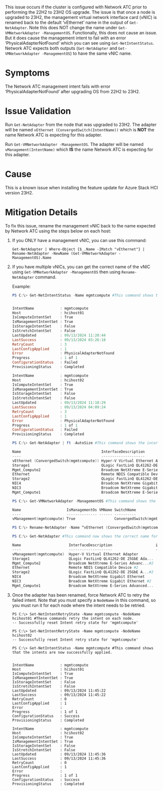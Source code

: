 This issue occurs if the cluster is configured with Network ATC prior to performing the 22H2 to 23H2 OS upgrade.  The issue is that once a node is upgraded to 23H2, the management virtual network interface card (vNIC) is renamed back to the default ‘vEthernet’ name in the output of `Get-NetAdapter`.  Note this does NOT change the name under `Get-VMNetworkAdapter -ManagementOS`.  Functionally, this does not cause an issue.  But it does cause the management intent to fail with an error ‘PhysicalAdapterNotFound’ which you can see using `Get-NetIntentStatus`.  Network ATC expects both outputs (`Get-NetAdapter` and `Get-VMNetworkAdapter -ManagementOS`) to have the same vNIC name.

# Symptoms
The Network ATC management intent fails with error ‘PhysicalAdapterNotFound’ after upgrading OS from 22H2 to 23H2.

# Issue Validation
Run `Get-NetAdapter` from the node that was upgraded to 23H2.  The adapter will be named `vEthernet (ConvergedSwitch(IntentName))` which is **NOT** the name Network ATC is expecting for this adapter.  

Run `Get-VMNetworkAdapter -ManagementOS`.  The adapter will be named `vManagement(IntentName)` which **IS** the name Network ATC is expecting for this adapter.

# Cause
This is a known issue when installing the feature update for Azure Stack HCI version 23H2.

# Mitigation Details
To fix this issue, rename the management vNIC back to the name expected by Network ATC using the steps below on each host:

1. If you ONLY have a management vNIC, you can use this command:

   ```
   Get-NetAdapter | Where-Object {$_.Name -IMatch "vEthernet"} | Rename-NetAdapter -NewName (Get-VMNetworkAdapter -ManagementOS).Name
   ```

1. If you have multiple vNICs, you can get the correct name of the vNIC using `Get-VMNetworkAdapter -ManagementOS` then using `Rename-NetAdapter` command.

   Example:
   
   ```PowerShell
   PS C:\> Get-NetIntentStatus -Name mgmtcompute #This command shows the intents in a failed state.


   IntentName            : mgmtcompute
   Host                  : hcihost01
   IsComputeIntentSet    : True
   IsManagementIntentSet : True
   IsStorageIntentSet    : False
   IsStretchIntentSet    : False
   LastUpdated           : 09/13/2024 11:20:44
   LastSuccess           : 09/13/2024 03:26:18
   RetryCount            : 3
   LastConfigApplied     : 1
   Error                 : PhysicalAdapterNotFound
   Progress              : 1 of 1
   ConfigurationStatus   : Failed
   ProvisioningStatus    : Completed

   IntentName            : mgmtcompute
   Host                  : hcihost02
   IsComputeIntentSet    : True
   IsManagementIntentSet : True
   IsStorageIntentSet    : False
   IsStretchIntentSet    : False
   LastUpdated           : 09/13/2024 11:18:29
   LastSuccess           : 09/13/2024 04:09:24
   RetryCount            : 3
   LastConfigApplied     : 1
   Error                 : PhysicalAdapterNotFound
   Progress              : 1 of 1
   ConfigurationStatus   : Failed
   ProvisioningStatus    : Completed

   PS C:\> Get-NetAdapter | ft -AutoSize #This command shows the incorrect name for the Hyper-V Virtual Ethernet Adapter.

   Name                                     InterfaceDescription                                                                    ifIndex Status       MacAddress         LinkSpeed
   ----                                     --------------------                                                                    ------- ------       ----------         ---------
   vEthernet (ConvergedSwitch(mgmtcompute)) Hyper-V Virtual Ethernet Adapter                                                             14 Up           5C-6F-69-0E-75-5E    10 Gbps
   Storage1                                 QLogic FastLinQ QL41262-DE 25GbE Adapter (VBD Client)                                        13 Up           F4-C7-AA-37-E3-AE    25 Gbps
   Mgmt_Compute2                            Broadcom NetXtreme E-Series Advanc...#2                                                       9 Up           5C-6F-69-0E-75-5F    10 Gbps
   Ethernet                                 Remote NDIS Compatible Device #2                                                             36 Up           D0-8E-79-EE-C6-6F 426.0 Mbps
   Storage2                                 QLogic FastLinQ QL41262-DE 25GbE A...#2                                                       8 Up           F4-C7-AA-37-E3-AF    25 Gbps
   NIC4                                     Broadcom NetXtreme Gigabit Ethernet                                                           7 Disconnected 5C-6F-69-0E-75-5D      0 bps
   NIC3                                     Broadcom NetXtreme Gigabit Ethernet #2                                                        6 Disconnected 5C-6F-69-0E-75-5C      0 bps
   Mgmt_Compute1                            Broadcom NetXtreme E-Series Advanced Dual-port 10Gb SFP+ Ethernet Network Daughter Card       3 Up           5C-6F-69-0E-75-5E    10 Gbps
   
   PS C:\> Get-VMNetworkAdapter -ManagementOS #This command shows the correct name that BOTH NICs need to have.

   Name                     IsManagementOs VMName SwitchName                   MacAddress   Status IPAddresses
   ----                     -------------- ------ ----------                   ----------   ------ -----------
   vManagement(mgmtcompute) True                  ConvergedSwitch(mgmtcompute) 5C6F690E755E {Ok} 

   PS C:\> Rename-NetAdapter -Name “vEthernet (ConvergedSwitch(mgmtcompute))” -NewName “vManagement(mgmtcompute)” #This command renames the adapter to the correct name.

   PS C:\> Get-NetAdapter #This command now shows the correct name for the Hyper-V Virtual Ethernet Adapter.

   Name                      InterfaceDescription                    ifIndex Status       MacAddress             LinkSpeed
   ----                      --------------------                    ------- ------       ----------             ---------
   vManagement(mgmtcompute)  Hyper-V Virtual Ethernet Adapter             14 Up           5C-6F-69-0E-75-5E        10 Gbps
   Storage1                  QLogic FastLinQ QL41262-DE 25GbE Ada...      13 Up           F4-C7-AA-37-E3-AE        25 Gbps
   Mgmt_Compute2             Broadcom NetXtreme E-Series Advanc...#2       9 Up           5C-6F-69-0E-75-5F        10 Gbps
   Ethernet                  Remote NDIS Compatible Device #2             36 Up           D0-8E-79-EE-C6-6F     426.0 Mbps
   Storage2                  QLogic FastLinQ QL41262-DE 25GbE A...#2       8 Up           F4-C7-AA-37-E3-AF        25 Gbps
   NIC4                      Broadcom NetXtreme Gigabit Ethernet           7 Disconnected 5C-6F-69-0E-75-5D          0 bps
   NIC3                      Broadcom NetXtreme Gigabit Ethernet #2        6 Disconnected 5C-6F-69-0E-75-5C          0 bps
   Mgmt_Compute1             Broadcom NetXtreme E-Series Advanced...       3 Up           5C-6F-69-0E-75-5E        10 Gbps
   ```

1. Once the adapter has been renamed, force Network ATC to retry the failed intent.  Note that you must specify a `NodeName` in this command, so you must run it for each node where the intent needs to be retried.

   ```
   PS C:\> Set-NetIntentRetryState -Name mgmtcompute -NodeName hcihost01 #These commands retry the intent on each node.
   -- Successfully reset Intent retry state for 'mgmtcompute'

   PS C:\> Set-NetIntentRetryState -Name mgmtcompute -NodeName hcihost02
   -- Successfully reset Intent retry state for 'mgmtcompute'

   PS C:\> Get-NetIntentStatus -Name mgmtcompute #This command shows that the intents are now successfully applied.


   IntentName            : mgmtcompute
   Host                  : hcihost01
   IsComputeIntentSet    : True
   IsManagementIntentSet : True
   IsStorageIntentSet    : False
   IsStretchIntentSet    : False
   LastUpdated           : 09/13/2024 11:45:22
   LastSuccess           : 09/13/2024 11:45:22
   RetryCount            : 0
   LastConfigApplied     : 1
   Error                 :
   Progress              : 1 of 1
   ConfigurationStatus   : Success
   ProvisioningStatus    : Completed

   IntentName            : mgmtcompute
   Host                  : hcihost02
   IsComputeIntentSet    : True
   IsManagementIntentSet : True
   IsStorageIntentSet    : False
   IsStretchIntentSet    : False
   LastUpdated           : 09/13/2024 11:45:36
   LastSuccess           : 09/13/2024 11:45:36
   RetryCount            : 0
   LastConfigApplied     : 1
   Error                 :
   Progress              : 1 of 1
   ConfigurationStatus   : Success
   ProvisioningStatus    : Completed
   ```